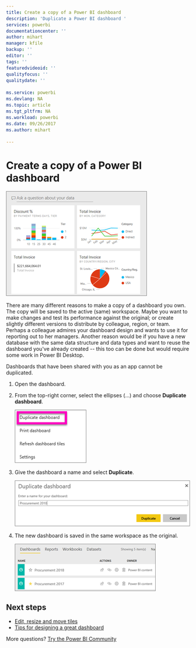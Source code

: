 ```yaml
---
title: Create a copy of a Power BI dashboard
description: 'Duplicate a Power BI dashboard '
services: powerbi
documentationcenter: ''
author: mihart
manager: kfile
backup: ''
editor: ''
tags: ''
featuredvideoid: ''
qualityfocus: ''
qualitydate: ''

ms.service: powerbi
ms.devlang: NA
ms.topic: article
ms.tgt_pltfrm: NA
ms.workload: powerbi
ms.date: 09/26/2017
ms.author: mihart

---
```

# Create a copy of a Power BI dashboard
![](media/service-dashboard-copy/power-bi-dashboard.png)

There are many different reasons to make a copy of a dashboard you own. The copy will be saved to the active (same) workspace. Maybe you want to make changes and test its performance against the original; or create slightly different versions to distribute by colleague, region, or team. Perhaps a colleague admires your dashboard design and wants to use it for reporting out to her managers. Another reason would be if you have a new database with the same data structure and data types and want to reuse the dashboard you've already created -- this too can be done but would require some work in Power BI Desktop. 

Dashboards that have been shared with you as an app cannot be duplicated.

1. Open the dashboard.
2. From the top-right corner, select the ellipses (...) and choose **Duplicate dashboard**.
   
   ![](media/service-dashboard-copy/power-bi-dulicate.png)
3. Give the dashboard a name and select **Duplicate**. 
   
   ![](media/service-dashboard-copy/power-bi-name.png)
4. The new dashboard is saved in the same workspace as the original. 
   
   ![](media/service-dashboard-copy/power-bi-copied.png)

## Next steps
* [Edit, resize and move tiles](service-dashboard-edit-tile.md) 
* [Tips for designing a great dashboard](service-dashboards-design-tips.md) 

More questions? [Try the Power BI Community](http://community.powerbi.com/)

